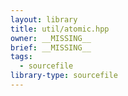 ```yaml
---
layout: library
title: util/atomic.hpp
owner: __MISSING__
brief: __MISSING__
tags:
  - sourcefile
library-type: sourcefile
---
```

